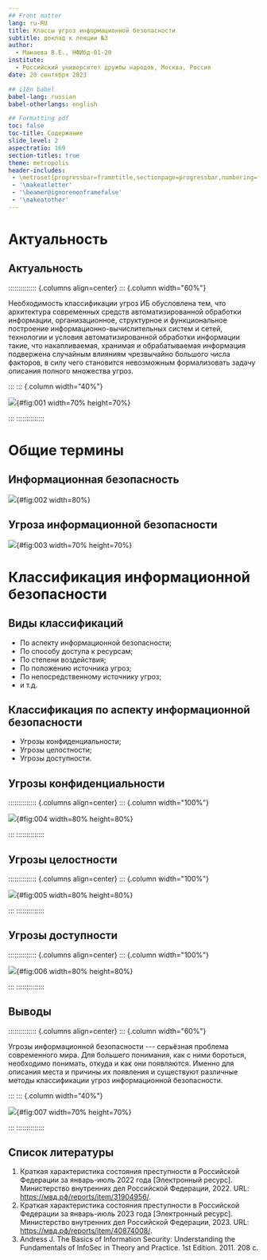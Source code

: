 ```yaml
---
## Front matter
lang: ru-RU
title: Классы угроз информационной безопасности
subtitle: доклад к лекции №3
author:
  - Манаева В.Е., НФИбд-01-20
institute:
  - Российский университет дружбы народов, Москва, Россия
date: 20 сентября 2023

## i18n babel
babel-lang: russian
babel-otherlangs: english

## Formatting pdf
toc: false
toc-title: Содержание
slide_level: 2
aspectratio: 169
section-titles: true
theme: metropolis
header-includes:
 - \metroset{progressbar=frametitle,sectionpage=progressbar,numbering=fraction}
 - '\makeatletter'
 - '\beamer@ignorenonframefalse'
 - '\makeatother'
---
```


# Актуальность
## Актуальность

:::::::::::::: {.columns align=center}
::: {.column width="60%"}

Необходимость классификации угроз ИБ обусловлена тем, что архитектура современных средств автоматизированной
обработки информации, организационное, структурное и функциональное построение информационно-вычислительных систем и сетей,
технологии и условия автоматизированной обработки информации такие, что накапливаемая, хранимая и обрабатываемая информация
подвержена случайным влияниям чрезвычайно большого числа факторов, в силу чего становится невозможным формализовать задачу
описания полного множества угроз.

:::
::: {.column width="40%"}

![](./image/actual.jpg){#fig:001 width=70% height=70%}

:::
::::::::::::::

# Общие термины
## Информационная безопасность

![](./image/bezop.jpg){#fig:002 width=80%}

## Угроза информационной безопасности

![](./image/ugrozy.jpg){#fig:003 width=70% height=70%}

# Классификация информационной безопасности
## Виды классификаций

- По аспекту информационной безопасности;
- По способу доступа к ресурсам;
- По степени воздействия;
- По положению источника угроз;
- По непосредственному источнику угроз;
- и т.д.

## Классификация по аспекту информационной безопасности

- Угрозы конфиденциальности;
- Угрозы целостности;
- Угрозы доступности.

## Угрозы конфиденциальности

:::::::::::::: {.columns align=center}
::: {.column width="100%"}

![](./image/confid.jpg){#fig:004 width=80% height=80%}

:::
::::::::::::::

## Угрозы целостности

:::::::::::::: {.columns align=center}
::: {.column width="100%"}

![](./image/celost.jpg){#fig:005 width=80% height=80%}

:::
::::::::::::::

## Угрозы доступности

:::::::::::::: {.columns align=center}
::: {.column width="100%"}

![](./image/dostup.jpg){#fig:006 width=80% height=80%}

:::
::::::::::::::

## Выводы

:::::::::::::: {.columns align=center}
::: {.column width="60%"}

Угрозы информационной безопасности --- серьёзная проблема современного мира. Для большего понимания, как с ними бороться,
необходимо понимать, откуда и как они появляются. Именно для описания места и причины их появления и существуют различные
методы классификации угроз информационной  безопасности.

:::
::: {.column width="40%"}

![](./image/final.jpg){#fig:007 width=70% height=70%}

:::
::::::::::::::

## Список литературы

1. Краткая характеристика состояния преступности в Российской Федерации за январь-июль 2022 года [Электронный ресурс]. Министерство внутренних дел Российской Федерации, 2022. URL: https://мвд.рф/reports/item/31904956/.
2. Краткая характеристика состояния преступности в Российской Федерации за январь-июль 2023 года [Электронный ресурс]. Министерство внутренних дел Российской Федерации, 2023. URL: https://мвд.рф/reports/item/40874008/.
3. Andress J. The Basics of Information Security: Understanding the Fundamentals of InfoSec in Theory and Practice. 1st Edition. 2011. 208 с.
